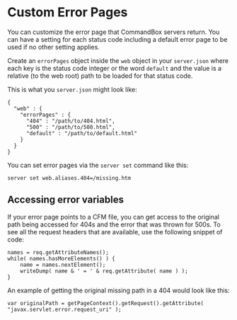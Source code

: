 # Custom Error Pages

You can customize the error page that CommandBox servers return.  You can have a setting for each status code including a default error page to be used if no other setting applies.

Create an `errorPages` object inside the `web` object in your `server.json` where each key is the status code integer or the word `default` and the value is a relative (to the web root) path to be loaded for that status code.

This is what you `server.json` might look like:
```
{
  "web" : {
    "errorPages" : {
      "404" : "/path/to/404.html",
      "500" : "/path/to/500.html",
      "default" : "/path/to/default.html"
    }
  }
}
```

You can set error pages via the `server set` command like this:
```
server set web.aliases.404=/missing.htm
```

## Accessing error variables
If your error page points to a CFM file, you can get access to the original path being accessed for 404s and the error that was thrown for 500s.  To see all the request headers that are available, use the following snippet of code:

```req = getPageContext().getRequest();
names = req.getAttributeNames();
while( names.hasMoreElements() ) {
	name = names.nextElement();
	writeDump( name & ' = ' & req.getAttribute( name ) );
}
```

An example of getting the original missing path in a 404 would look like this:
```
var originalPath = getPageContext().getRequest().getAttribute( "javax.servlet.error.request_uri" );
```